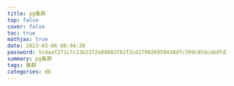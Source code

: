 ```yaml
---
title: pg集群
top: false
cover: false
toc: true
mathjax: true
date: 2023-03-06 08:44:30
password: 5c4aaf271c7c13b2372e84982f82f2cd279026950438dfc769c95dcabdfd2a87
summary: pg集群
tags: 集群
categories: db
---
```

